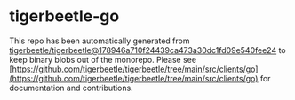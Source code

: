 # tigerbeetle-go
This repo has been automatically generated from [tigerbeetle/tigerbeetle@178946a710f24439ca473a30dc1fd09e540fee24](https://github.com/tigerbeetle/tigerbeetle/commit/178946a710f24439ca473a30dc1fd09e540fee24) to keep binary blobs out of the monorepo. Please see [https://github.com/tigerbeetle/tigerbeetle/tree/main/src/clients/go](https://github.com/tigerbeetle/tigerbeetle/tree/main/src/clients/go) for documentation and contributions.
